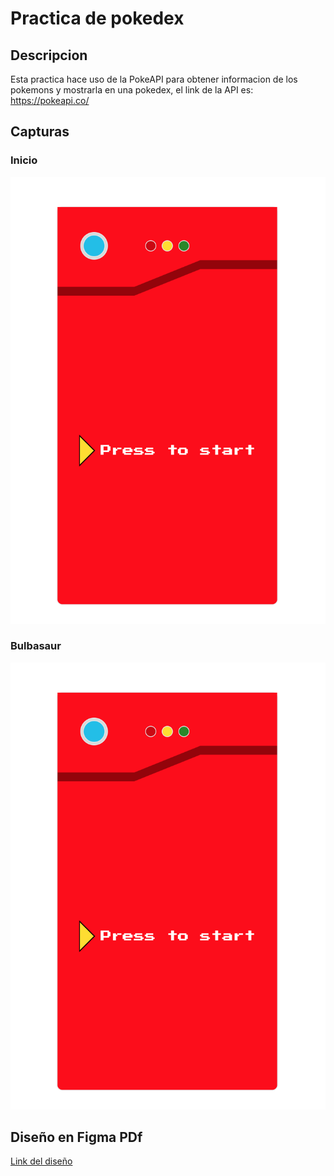 # Practica de pokedex

## Descripcion

Esta practica hace uso de la PokeAPI para obtener informacion de los pokemons y mostrarla en una pokedex, el link de la API es: https://pokeapi.co/

## Capturas

### Inicio

![Captura de la pokedex](./images/start.png)

### Bulbasaur

![Captura de la pokedex](./images/start.png)

## Diseño en Figma PDf

[Link del diseño](./others/pokedexFigma.pdf)
